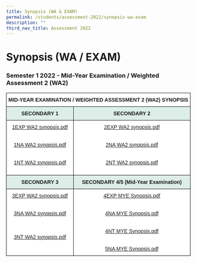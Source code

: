 ```yaml
---
title: Synopsis (WA & EXAM)
permalink: /students/assessment-2022/synopsis-wa-exam
description: ""
third_nav_title: Assessment 2022
---
```

# **Synopsis (WA / EXAM)**

### Semester 1 2022 - Mid-Year Examination / Weighted Assessment 2 (WA2)

<table style="border-collapse:collapse;border-spacing:0" class="tg"><thead><tr><th style="background-color:#ffffff;border-color:black;border-style:solid;border-width:1px;font-family:Arial, sans-serif;font-size:14px;font-weight:bold;overflow:hidden;padding:10px 5px;text-align:center;vertical-align:top;word-break:normal" colspan="2">MID-YEAR EXAMINATION / WEIGHTED ASSESSMENT 2 (WA2) SYNOPSIS </th></tr></thead><tbody><tr><td style="background-color:#DDEEE9;border-color:black;border-style:solid;border-width:1px;font-family:Arial, sans-serif;font-size:14px;font-weight:bold;overflow:hidden;padding:10px 5px;text-align:center;vertical-align:top;word-break:normal"> SECONDARY 1</td><td style="background-color:#DDEEE9;border-color:black;border-style:solid;border-width:1px;font-family:Arial, sans-serif;font-size:14px;font-weight:bold;overflow:hidden;padding:10px 5px;text-align:center;vertical-align:top;word-break:normal">SECONDARY 2 </td></tr><tr><td style="background-color:#ffffff;border-color:black;border-style:solid;border-width:1px;color:#00F;font-family:Arial, sans-serif;font-size:14px;overflow:hidden;padding:10px 5px;text-align:center;vertical-align:top;word-break:normal"> <a href="/files/1EXP%20WA2%20synopsis.pdf" target="_blank" rel="noopener noreferrer">1EXP WA2 synopsis.pdf</a><br><br><br><a href="/files/1NA%20WA2%20synopsis.pdf" target="_blank" rel="noopener noreferrer">1NA WA2 synopsis.pdf</a><br><br><br><a href="/files/1NT%20WA2%20synopsis.pdf" target="_blank" rel="noopener noreferrer">1NT WA2 synopsis.pdf</a><br><br></td><td style="background-color:#ffffff;border-color:black;border-style:solid;border-width:1px;color:#00F;font-family:Arial, sans-serif;font-size:14px;overflow:hidden;padding:10px 5px;text-align:center;vertical-align:top;word-break:normal"><a href="/files/2EXP%20WA2%20synopsis.pdf" target="_blank" rel="noopener noreferrer">2EXP WA2 synopsis.pdf</a><br><br><br><a href="/files/2NA%20WA2%20synopsis.pdf" target="_blank" rel="noopener noreferrer">2NA WA2 synopsis.pdf</a><br><br><br><a href="/files/2NT%20WA2%20synopsis.pdf" target="_blank" rel="noopener noreferrer">2NT WA2 synopsis.pdf</a><br><br></td></tr><tr><td style="background-color:#DDEEE9;border-color:black;border-style:solid;border-width:1px;font-family:Arial, sans-serif;font-size:14px;font-weight:bold;overflow:hidden;padding:10px 5px;text-align:center;vertical-align:top;word-break:normal">SECONDARY 3 </td><td style="background-color:#DDEEE9;border-color:black;border-style:solid;border-width:1px;font-family:Arial, sans-serif;font-size:14px;font-weight:bold;overflow:hidden;padding:10px 5px;text-align:center;vertical-align:top;word-break:normal"> SECONDARY 4/5 (Mid-Year Examination)</td></tr><tr><td style="background-color:#ffffff;border-color:black;border-style:solid;border-width:1px;color:#00F;font-family:Arial, sans-serif;font-size:14px;overflow:hidden;padding:10px 5px;text-align:center;vertical-align:top;word-break:normal"> <a href="/files/3EXP%20WA2%20synopsis.pdf" target="_blank" rel="noopener noreferrer">3EXP WA2 synopsis.pdf</a><br><br><br><a href="/files/3NA%20WA2%20synopsis.pdf" target="_blank" rel="noopener noreferrer">3NA WA2 synopsis.pdf</a><br><br><br><br><a href="/files/3NT%20WA2%20synopsis.pdf" target="_blank" rel="noopener noreferrer">3NT WA2 synopsis.pdf</a><br><br></td><td style="background-color:#ffffff;border-color:black;border-style:solid;border-width:1px;color:#00F;font-family:Arial, sans-serif;font-size:14px;overflow:hidden;padding:10px 5px;text-align:center;vertical-align:top;word-break:normal"><a href="/files/4EXP%20MYE%20Synopsis.pdf" target="_blank" rel="noopener noreferrer">4EXP MYE Synopsis.pdf</a><br><br><br><a href="/files/4NA%20MYE%20%20Synopsis.pdf" target="_blank" rel="noopener noreferrer">4NA MYE Synopsis.pdf</a><br><br><br><a href="/files/4NT%20MYE%20%20Synopsis.pdf" target="_blank" rel="noopener noreferrer">4NT MYE Synopsis.pdf</a><br><br><br><a href="/files/5NA%20MYE%20Synopsis.pdf" target="_blank" rel="noopener noreferrer">5NA MYE Synopsis.pdf</a></td></tr></tbody></table>